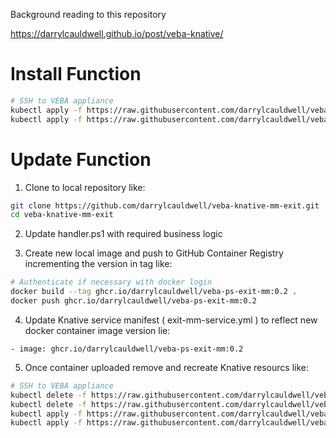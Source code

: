 Background reading to this repository

https://darrylcauldwell.github.io/post/veba-knative/

# Install Function

```bash
# SSH to VEBA appliance
kubectl apply -f https://raw.githubusercontent.com/darrylcauldwell/veba-knative-mm-exit/master/exit-mm-service.yml
kubectl apply -f https://raw.githubusercontent.com/darrylcauldwell/veba-knative-mm-exit/master/exit-mm-trigger.yml
```

# Update Function

1. Clone to local repository like:

```bash
git clone https://github.com/darrylcauldwell/veba-knative-mm-exit.git
cd veba-knative-mm-exit
```

2. Update handler.ps1 with required business logic

3. Create new local image and push to GitHub Container Registry incrementing the version in tag like:

```bash
# Authenticate if necessary with docker login
docker build --tag ghcr.io/darrylcauldwell/veba-ps-exit-mm:0.2 .
docker push ghcr.io/darrylcauldwell/veba-ps-exit-mm:0.2
```

4. Update Knative service manifest ( exit-mm-service.yml ) to reflect new docker container image version lie:

```
- image: ghcr.io/darrylcauldwell/veba-ps-exit-mm:0.2
```

5. Once container uploaded remove and recreate Knative resourcs like:

```bash
# SSH to VEBA appliance
kubectl delete -f https://raw.githubusercontent.com/darrylcauldwell/veba-knative-mm-exit/main/enter-mm-service.yml
kubectl delete -f https://raw.githubusercontent.com/darrylcauldwell/veba-knative-mm-exit/main/enter-mm-trigger.yml
kubectl apply -f https://raw.githubusercontent.com/darrylcauldwell/veba-knative-mm-exit/main/enter-mm-service.yml
kubectl apply -f https://raw.githubusercontent.com/darrylcauldwell/veba-knative-mm-exit/main/enter-mm-trigger.yml
```
